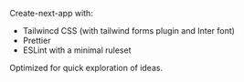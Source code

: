 Create-next-app with:

- Tailwincd CSS (with tailwind forms plugin and Inter font)
- Prettier
- ESLint with a minimal ruleset

Optimized for quick exploration of ideas.
